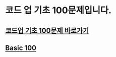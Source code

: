 # 코드 업 기초 100문제입니다.

## [코드업 기초 100문제 바로가기](https://codeup.kr/problemsetsol.php?psid=23)

## [Basic 100](/Code%20Up/Basic%20100)